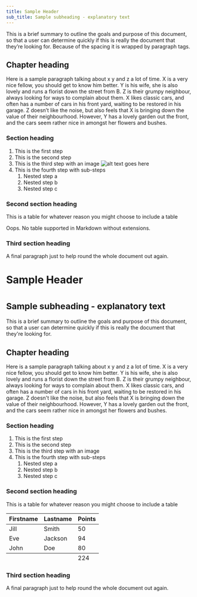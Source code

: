 ```yaml
---
title: Sample Header
sub_title: Sample subheading - explanatory text
---
```


<div classname="Summary">

This is a brief summary to outline the goals and purpose of this
document, so that a user can determine quickly if this is really the
document that they’re looking for. Because of the spacing it is wrapped by paragraph tags.

</div>

Chapter heading
---------------

Here is a sample paragraph talking about x y and z a lot of time. X is a
very nice fellow, you should get to know him better. Y is his wife, she
is also lovely and runs a florist down the street from B. Z is their
grumpy neighbour, always looking for ways to complain about them. X
likes classic cars, and often has a number of cars in his front yard,
waiting to be restored in his garage. Z doesn’t like the noise, but also
feels that X is bringing down the value of their neighbourhood. However,
Y has a lovely garden out the front, and the cars seem rather nice in
amongst her flowers and bushes.

### Section heading

1.  This is the first step
2.  This is the second step
3.  This is the third step with an image ![alt text goes here](../elements/placeholder.jpeg)
4.  This is the fourth step with sub-steps
    1.  Nested step a
    2.  Nested step b
    3.  Nested step c

### Second section heading

This is a table for whatever reason you might choose to include a table

Oops. No table supported in Markdown without extensions.

### Third section heading

A final paragraph just to help round the whole document out again.


<h1>Sample Header</h1>
<h1><small>Sample subheading - explanatory text</small></h1>
<div className="Summary"><p>This is a brief summary to outline the goals and purpose of this document, so that a user can determine quickly if this is really the document that they're looking for.</p></div>
<h2>Chapter heading</h2>
<p>Here is a sample paragraph talking about x y and z a lot of time. X is a very nice fellow, you should get to know him better. Y is his wife, she is also lovely and runs a florist down the street from B. Z is their grumpy neighbour, always looking for ways to complain about them. X likes classic cars, and often has a number of cars in his front yard, waiting to be restored in his garage. Z doesn't like the noise, but also feels that X is bringing down the value of their neighbourhood. However, Y has a lovely garden out the front, and the cars seem rather nice in amongst her flowers and bushes.</p>
<h3>Section heading</h3>
<ol className="ol-a">
  <li>This is the first step</li>
  <li>This is the second step</li>
  <li>This is the third step with an image <img src=""></img></li>
  <li>This is the fourth step with sub-steps
    <ol className="ol-b">
    <li>Nested step a</li>
    <li>Nested step b</li>
    <li>Nested step c</li>
    </ol>
  </li>
</ol>
<h3>Second section heading</h3>
<p>This is a table for whatever reason you might choose to include a table</p>
  <table className="table">
    <thead>
    <tr>
      <th>Firstname</th>
      <th>Lastname</th>
      <th>Points</th>
    </tr>
  </thead>
  <tbody>
    <tr>
      <td>Jill</td>
      <td>Smith</td>
      <td>50</td>
    </tr>
    <tr>
      <td>Eve</td>
      <td>Jackson</td>
      <td>94</td>
    </tr>
    <tr>
      <td>John</td>
      <td>Doe</td>
      <td>80</td>
    </tr>
  </tbody>
  <tfoot>
    <td></td>
    <td></td>
    <td>224</td>
  </tfoot>
  </table>
<h3>Third section heading</h3>
<p>A final paragraph just to help round the whole document out again.</p>
